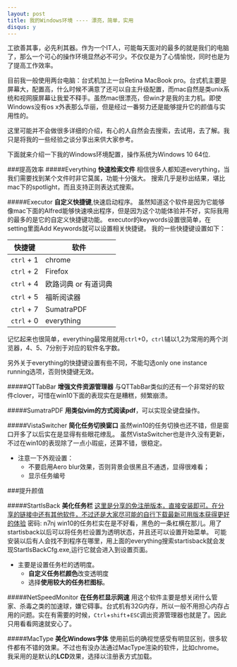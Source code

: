 ```yaml
---
layout: post
title: 我的Windows环境 ---- 漂亮，简单，实用
disqus: y
---
```


工欲善其事，必先利其器。作为一个IT人，可能每天面对的最多的就是我们的电脑了，那么一个可心的操作环境显然必不可少。不仅仅是为了心情愉悦，同时也是为了提高工作效率。

目前我一般使用两台电脑：台式机加上一台Retina MacBook pro。台式机主要是屏幕大，配置高，什么时候不满意了还可以自主升级配置，而mac自然是类unix系统和视网膜屏幕让我爱不释手。虽然mac很漂亮，但win才是我的主力机。即使Windows没有os x外表那么华丽，但是经过一番努力还是能够提升它的颜值与实用性的。

这里可能并不会做很多详细的介绍，有心的人自然会去搜索，去试用，去了解。我只是将我的一些经验之谈分享出来供大家参考。

下面就来介绍一下我的Windows环境配置，操作系统为Windows 10 64位.

###提高效率
#####Everything
**快速检索文件**
相信很多人都知道everything，当我们需要找到某个文件时非它莫属，功能十分强大。
搜索几乎是秒出结果，堪比mac下的spotlight，而且支持正则表达式搜索。

#####Executor
**自定义快捷键**,快速启动程序。
虽然知道这个软件是因为它能够像mac下面的Alfred能够快速唤出程序，但是因为这个功能体验并不好，实际我用的最多的是它的自定义快捷键功能。
executor的keywords设置很简单，在setting里面Add Keywords就可以设置相关快捷键。
我的一些快捷键设置如下：

| 快捷键 | 软件 |
|--------|--------|
|  <code>ctrl</code> + 1      | chrome       |
|  <code>ctrl</code> + 2      | Firefox       |
|  <code>ctrl</code> + 4      | 欧路词典 or 有道词典   |
|  <code>ctrl</code> + 5      | 福昕阅读器       |
|  <code>ctrl</code> + 7      | SumatraPDF       |
|  <code>ctrl</code> + 0      | everything       |

记忆起来也很简单，everything最常用就用<code>ctrl</code>+0，<code>ctrl</code>辅以1,2为常用的两个浏览器，4、5、7分别于对应的软件名字数。

另外关于everything的快捷键设置有些不同，不能勾选only one instance running选项，否则快捷键无效。

#####QTTabBar
**增强文件资源管理器**
与QTTabBar类似的还有一个非常好的软件clover，可惜在win10下面的表现实在是糟糕，频繁崩溃。

#####SumatraPDF
**用类似vim的方式阅读pdf**，可以实现全键盘操作。

#####VistaSwitcher
**简化任务切换窗口**
虽然win10的任务切换也还不错，但是窗口开多了以后实在是显得有些眼花缭乱。
虽然VistaSwitcher也是许久没有更新，不过在win10的表现除了一点小瑕疵，还算不错，很稳定。
- 注意一下外观设置：
	- 不要启用Aero blur效果，否则背景会很黑且不通透，显得很难看；
	- 显示任务编号

###提升颜值

#####StartIsBack
**美化任务栏**
[这里是分享的免注册版本，直接安装即可。在分享的链接中还有其他软件，不过还是大家尽可能的自行下载最新可用版本获得更好的体验](http://pan.baidu.com/s/1jHoTxGi) 密码: n7nj
win10的任务栏实在是不好看，黑色的一条杠横在那儿。用了startisback以后可以将任务栏设置为透明状态，并且还可以设置开始菜单。
可能安装以后有人会找不到程序在哪里，用上面的everything搜索startisback就会发现StartIsBackCfg.exe,运行它就会进入到设置页面。
- 主要是设置任务栏的透明度。
	- **自定义任务栏颜色**改变透明度
	- 选择**使用较大的任务栏图标**。

#####NetSpeedMonitor
**在任务栏显示网速**
用这个软件主要是想关闭什么管家、杀毒之类的加速球，嫌它碍事。台式机有32G内存，所以一般不用担心内存占用的问题。实在有需要的时候，<code>Ctrl</code>+<code>shift</code>+<code>ESC</code>调出资源管理器也就是了。因此只用看看网速就安心了。

#####MacType
**美化Windows字体**
使用前后的确视觉感受有明显区别，很多软件都有不错的效果。不过也有没办法通过MacType渲染的软件，比如chrome。
我采用的是默认的**LCD**效果，选择以注册表方式加载。



